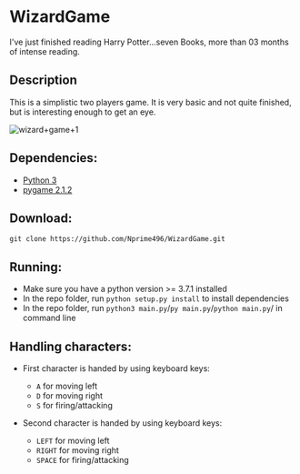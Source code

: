 # WizardGame
I've just finished reading Harry Potter...seven Books, more than 03 months of intense reading. 

## Description

This is a simplistic two players game. It is very basic and not quite finished, but is interesting enough to get an eye.

![wizard+game+1](https://user-images.githubusercontent.com/54849528/80698438-62963d80-8ad2-11ea-9804-4051a73f0897.png)


## Dependencies:
- [Python 3](https://www.python.org/downloads/)
- [pygame 2.1.2](www.pygame.org)

## Download:
`git clone https://github.com/Nprime496/WizardGame.git `

## Running:

- Make sure you have a python version >= 3.7.1 installed
- In the repo folder, run `python setup.py install` to install dependencies
- In the repo folder, run `python3 main.py`/`py main.py`/`python main.py`/ in command line


## Handling characters:
- First character is handed by using keyboard keys:
  * `A` for moving left
  * `D` for moving right
  * `S` for firing/attacking

- Second character is handed by using keyboard keys:
  * `LEFT` for moving left
  * `RIGHT` for moving right
  * `SPACE` for firing/attacking

